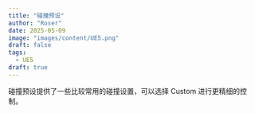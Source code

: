 ```yaml
---
title: "碰撞预设"
author: "Roser"
date: 2025-05-09
image: "images/content/UE5.png"
draft: false
tags:
  - UE5
draft: true
---
```

碰撞预设提供了一些比较常用的碰撞设置，可以选择 Custom 进行更精细的控制。